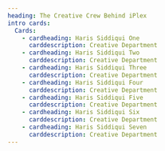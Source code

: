 ```yaml
---
heading: The Creative Crew Behind iPlex
intro cards:
  Cards:
    - cardheading: Haris Siddiqui One
      carddescription: Creative Department
    - cardheading: Haris Siddiqui Two
      carddescription: Creative Department
    - cardheading: Haris Siddiqui Three
      carddescription: Creative Department
    - cardheading: Haris Siddiqui Four
      carddescription: Creative Department
    - cardheading: Haris Siddiqui Five
      carddescription: Creative Department
    - cardheading: Haris Siddiqui Six
      carddescription: Creative Department
    - cardheading: Haris Siddiqui Seven
      carddescription: Creative Department
---
```

